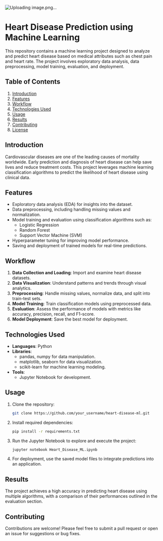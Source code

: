 


![Uploading image.png…]()

# Heart Disease Prediction using Machine Learning

This repository contains a machine learning project designed to analyze and predict heart disease based on medical attributes such as chest pain and heart rate. The project involves exploratory data analysis, data preprocessing, model training, evaluation, and deployment.

## Table of Contents

1. [Introduction](#introduction)
2. [Features](#features)
3. [Workflow](#workflow)
4. [Technologies Used](#technologies-used)
5. [Usage](#usage)
6. [Results](#results)
7. [Contributing](#contributing)
8. [License](#license)

## Introduction

Cardiovascular diseases are one of the leading causes of mortality worldwide. Early prediction and diagnosis of heart disease can help save lives and reduce treatment costs. This project leverages machine learning classification algorithms to predict the likelihood of heart disease using clinical data.

## Features

- Exploratory data analysis (EDA) for insights into the dataset.
- Data preprocessing, including handling missing values and normalization.
- Model training and evaluation using classification algorithms such as:
  - Logistic Regression
  - Random Forest
  - Support Vector Machine (SVM)
- Hyperparameter tuning for improving model performance.
- Saving and deployment of trained models for real-time predictions.

## Workflow

1. **Data Collection and Loading**: Import and examine heart disease datasets.
2. **Data Visualization**: Understand patterns and trends through visual analytics.
3. **Preprocessing**: Handle missing values, normalize data, and split into train-test sets.
4. **Model Training**: Train classification models using preprocessed data.
5. **Evaluation**: Assess the performance of models with metrics like accuracy, precision, recall, and F1-score.
6. **Model Deployment**: Save the best model for deployment.

## Technologies Used

- **Languages**: Python
- **Libraries**:
  - pandas, numpy for data manipulation.
  - matplotlib, seaborn for data visualization.
  - scikit-learn for machine learning modeling.
- **Tools**:
  - Jupyter Notebook for development.

## Usage

1. Clone the repository:
   ```bash
   git clone https://github.com/your_username/heart-disease-ml.git
   ```

2. Install required dependencies:
   ```bash
   pip install -r requirements.txt
   ```

3. Run the Jupyter Notebook to explore and execute the project:
   ```bash
   jupyter notebook Heart_Disease_ML.ipynb
   ```

4. For deployment, use the saved model files to integrate predictions into an application.

## Results

The project achieves a high accuracy in predicting heart disease using multiple algorithms, with a comparison of their performances outlined in the evaluation section.

## Contributing

Contributions are welcome! Please feel free to submit a pull request or open an issue for suggestions or bug fixes.



